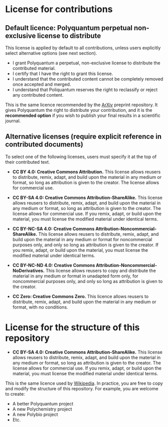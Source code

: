 # License for contributions

## Default licence: Polyquantum perpetual non-exclusive license to distribute

This license is applied by default to all contributions, unless users explicitly select alternative options (see next section).

- I grant Polyquantum a perpetual, non-exclusive license to distribute the contributed material.
- I certify that I have the right to grant this license.
- I understand that the contributed content cannot be completely removed once accepted and merged.
- I understand that Poliquantum reserves the right to reclassify or reject any contributed content.

This is the same licence recommended by the [ArXiv](https://arxiv.org/licenses/nonexclusive-distrib/1.0/license.html) preprint repository. It gives Polyquantum the right to distribute your contribution, and it is the **recommended option** if you wish to publish your final results in a scientific journal.

## Alternative licenses (require explicit reference in contributed documents)

To select one of the following licenses, users must specify it at the top of their contributed text.

- **CC BY 4.0: Creative Commons Attribution.** This license allows reusers to distribute, remix, adapt, and build upon the material in any medium or format, so long as attribution is given to the creator. The license allows for commercial use.

- **CC BY-SA 4.0: Creative Commons Attribution-ShareAlike.** This license allows reusers to distribute, remix, adapt, and build upon the material in any medium or format, so long as attribution is given to the creator. The license allows for commercial use. If you remix, adapt, or build upon the material, you must license the modified material under identical terms.

- **CC BY-NC-SA 4.0: Creative Commons Attribution-Noncommercial-ShareAlike.** This license allows reusers to distribute, remix, adapt, and build upon the material in any medium or format for noncommercial purposes only, and only so long as attribution is given to the creator. If you remix, adapt, or build upon the material, you must license the modified material under identical terms.

- **CC BY-NC-ND 4.0: Creative Commons Attribution-Noncommercial-NoDerivatives.** This license allows reusers to copy and distribute the material in any medium or format in unadapted form only, for noncommercial purposes only, and only so long as attribution is given to the creator.

- **CC Zero: Creative Commons Zero.** This licence allows reusers to distribute, remix, adapt, and build upon the material in any medium or format, with no conditions.

# License for the structure of this repository

- **CC BY-SA 4.0: Creative Commons Attribution-ShareAlike.** This license allows reusers to distribute, remix, adapt, and build upon the material in any medium or format, so long as attribution is given to the creator. The license allows for commercial use. If you remix, adapt, or build upon the material, you must license the modified material under identical terms.

This is the same licence used by [Wikipedia](https://www.wikipedia.org/). 
In practice, you are free to copy and modify the structure of this repository. For example, you are welcome to create:
- A better Polyquantum project
- A new Polychemistry project
- A new Polybio project
- Etc.
